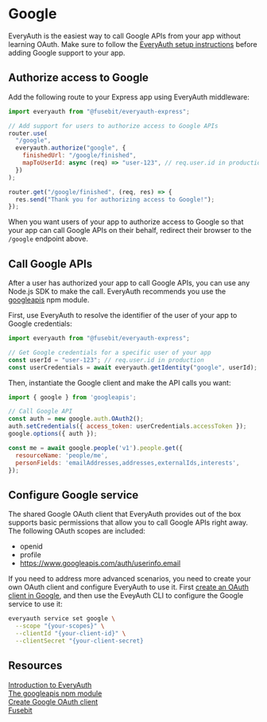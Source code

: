 # Google

EveryAuth is the easiest way to call Google APIs from your app without learning OAuth. Make sure to follow the [EveryAuth setup instructions](../README.md) before adding Google support to your app.

## Authorize access to Google

Add the following route to your Express app using EveryAuth middleware:

```javascript
import everyauth from "@fusebit/everyauth-express";

// Add support for users to authorize access to Google APIs
router.use(
  "/google",
  everyauth.authorize("google", {
    finishedUrl: "/google/finished",
    mapToUserId: async (req) => "user-123", // req.user.id in production
  })
);

router.get("/google/finished", (req, res) => {
  res.send("Thank you for authorizing access to Google!");
});
```

When you want users of your app to authorize access to Google so that your app can call Google APIs on their behalf, redirect their browser to the `/google` endpoint above.

## Call Google APIs

After a user has authorized your app to call Google APIs, you can use any Node.js SDK to make the call. EveryAuth recommends you use the [googleapis](https://www.npmjs.com/package/googleapis) npm module.

First, use EveryAuth to resolve the identifier of the user of your app to Google credentials:

```javascript
import everyauth from "@fusebit/everyauth-express";

// Get Google credentials for a specific user of your app
const userId = "user-123"; // req.user.id in production
const userCredentials = await everyauth.getIdentity("google", userId);
```

Then, instantiate the Google client and make the API calls you want:

```javascript
import { google } from 'googleapis';

// Call Google API
const auth = new google.auth.OAuth2();
auth.setCredentials({ access_token: userCredentials.accessToken });
google.options({ auth });

const me = await google.people('v1').people.get({
  resourceName: 'people/me',
  personFields: 'emailAddresses,addresses,externalIds,interests',
});
```

## Configure Google service

The shared Google OAuth client that EveryAuth provides out of the box supports basic permissions that allow you to call Google APIs right away. The following OAuth scopes are included:
* openid
* profile
* https://www.googleapis.com/auth/userinfo.email

If you need to address more advanced scenarios, you need to create your own OAuth client and configure EveryAuth to use it. First [create an OAuth client in Google](https://developers.google.com/adwords/api/docs/guides/authentication), and then use the EveyAuth CLI to configure the Google service to use it:

```bash
everyauth service set google \
  --scope "{your-scopes}" \
  --clientId "{your-client-id}" \
  --clientSecret "{your-client-secret}
```

## Resources

[Introduction to EveryAuth](../README.md)  
[The googleapis npm module](https://www.npmjs.com/package/googleapis)  
[Create Google OAuth client](https://developers.google.com/adwords/api/docs/guides/authentication)  
[Fusebit](https://fusebit.io)
